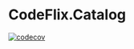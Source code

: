 # CodeFlix.Catalog

[![codecov](https://codecov.io/gh/valdinei-ads/teste-badges/branch/master/graph/badge.svg?token={token}&flag=unittests)](https://codecov.io/gh/valdinei-ads/teste-badges/branch/master?flag=unittests)
